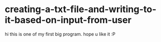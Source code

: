 # creating-a-txt-file-and-writing-to-it-based-on-input-from-user
hi this is one of my first big program. hope u like it  :P
